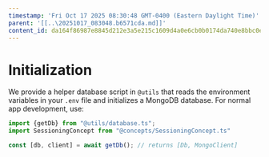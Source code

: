 ```yaml
---
timestamp: 'Fri Oct 17 2025 08:30:48 GMT-0400 (Eastern Daylight Time)'
parent: '[[..\20251017_083048.b6571cda.md]]'
content_id: da164f86987e8845d212e3a5e215c1609d4a0e6cb0b0174da740e8bbc0e55137
---
```


# Initialization

We provide a helper database script in `@utils` that reads the environment variables in your `.env` file and initializes a MongoDB database. For normal app development, use:

```typescript
import {getDb} from "@utils/database.ts";
import SessioningConcept from "@concepts/SessioningConcept.ts"

const [db, client] = await getDb(); // returns [Db, MongoClient]
```
